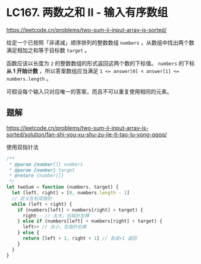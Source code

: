 # LC167. 两数之和 II - 输入有序数组

https://leetcode.cn/problems/two-sum-ii-input-array-is-sorted/

给定一个已按照「非递减」顺序排列的整数数组 `numbers` ，从数组中找出两个数满足相加之和等于目标数 `target` 。

函数应该以长度为 `2` 的整数数组的形式返回这两个数的下标值。 `numbers` 的下标 **从 1 开始计数** ，所以答案数组应当满足 `1 <= answer[0] < answer[1] <= numbers.length` 。

可假设每个输入只对应唯一的答案，而且不可以重复使用相同的元素。

## 题解

https://leetcode.cn/problems/two-sum-ii-input-array-is-sorted/solution/fan-shi-you-xu-shu-zu-jie-ti-tao-lu-yong-qgoq/

使用双指针法

```js
/**
 * @param {number[]} numbers
 * @param {number} target
 * @return {number[]}
 */
let twoSum = function (numbers, target) {
  let [left, right] = [0, numbers.length - 1]
  // 定义左右双指针
  while (left < right) {
    if (numbers[left] + numbers[right] > target) {
      right-- // 太大，右指针左移
    } else if (numbers[left] + numbers[right] < target) {
      left++ // 太小，左指针右移
    } else {
      return [left + 1, right + 1] // 各自+1 返回
    }
  }
}
```
